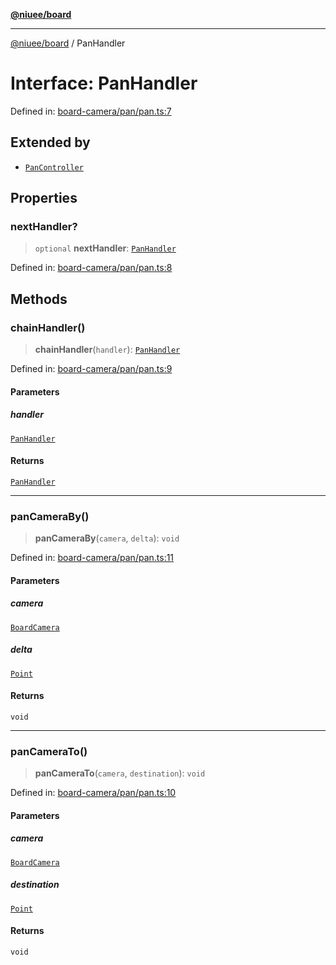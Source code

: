 [**@niuee/board**](../README.md)

***

[@niuee/board](../globals.md) / PanHandler

# Interface: PanHandler

Defined in: [board-camera/pan/pan.ts:7](https://github.com/niuee/board/blob/cc09a87e934160adef876c4e11d51fd97e78653d/src/board-camera/pan/pan.ts#L7)

## Extended by

- [`PanController`](PanController.md)

## Properties

### nextHandler?

> `optional` **nextHandler**: [`PanHandler`](PanHandler.md)

Defined in: [board-camera/pan/pan.ts:8](https://github.com/niuee/board/blob/cc09a87e934160adef876c4e11d51fd97e78653d/src/board-camera/pan/pan.ts#L8)

## Methods

### chainHandler()

> **chainHandler**(`handler`): [`PanHandler`](PanHandler.md)

Defined in: [board-camera/pan/pan.ts:9](https://github.com/niuee/board/blob/cc09a87e934160adef876c4e11d51fd97e78653d/src/board-camera/pan/pan.ts#L9)

#### Parameters

##### handler

[`PanHandler`](PanHandler.md)

#### Returns

[`PanHandler`](PanHandler.md)

***

### panCameraBy()

> **panCameraBy**(`camera`, `delta`): `void`

Defined in: [board-camera/pan/pan.ts:11](https://github.com/niuee/board/blob/cc09a87e934160adef876c4e11d51fd97e78653d/src/board-camera/pan/pan.ts#L11)

#### Parameters

##### camera

[`BoardCamera`](BoardCamera.md)

##### delta

[`Point`](../type-aliases/Point.md)

#### Returns

`void`

***

### panCameraTo()

> **panCameraTo**(`camera`, `destination`): `void`

Defined in: [board-camera/pan/pan.ts:10](https://github.com/niuee/board/blob/cc09a87e934160adef876c4e11d51fd97e78653d/src/board-camera/pan/pan.ts#L10)

#### Parameters

##### camera

[`BoardCamera`](BoardCamera.md)

##### destination

[`Point`](../type-aliases/Point.md)

#### Returns

`void`
